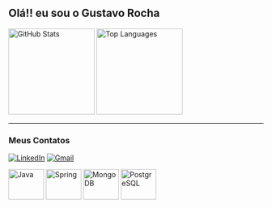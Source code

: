 ## Olá!! eu sou o Gustavo Rocha


<div >
  <img height= "170em" src="https://github-readme-stats.vercel.app/api?username=gxtavorocha&show_icons=true&theme=tokyonight" alt="GitHub Stats">
  <img height= "170em" src="https://github-readme-stats.vercel.app/api/top-langs/?username=gxtavorocha&layout=compact&theme=tokyonight" alt="Top Languages">
</div>

---

### Meus Contatos

[![LinkedIn](https://img.shields.io/badge/LinkedIn-0077B5?style=for-the-badge&logo=linkedin&logoColor=white)](https://www.linkedin.com/in/gxtavorocha/)
[![Gmail](https://img.shields.io/badge/Gmail-D14836?style=for-the-badge&logo=gmail&logoColor=white)](mailto:rocha.gustavo.oliv@gmail.com)



<div>
  <img src="https://cdn.jsdelivr.net/gh/devicons/devicon/icons/java/java-original.svg" alt="Java" width="70" height="60"/>
  <img src="https://cdn.jsdelivr.net/gh/devicons/devicon/icons/spring/spring-original.svg" alt="Spring" width="70" height="60"/>
  <img src="https://cdn.jsdelivr.net/gh/devicons/devicon/icons/mongodb/mongodb-original-wordmark.svg" alt="MongoDB" width="70" height="60"/>
  <img src="https://cdn.jsdelivr.net/gh/devicons/devicon/icons/postgresql/postgresql-original-wordmark.svg" alt="PostgreSQL" width="70" height="60"/>
</div>
